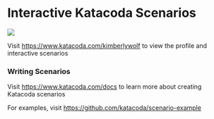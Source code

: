 # Interactive Katacoda Scenarios

[![](http://shields.katacoda.com/katacoda/kimberlywolf/count.svg)](https://www.katacoda.com/kimberlywolf "Get your profile on Katacoda.com")

Visit https://www.katacoda.com/kimberlywolf to view the profile and interactive scenarios

### Writing Scenarios
Visit https://www.katacoda.com/docs to learn more about creating Katacoda scenarios

For examples, visit https://github.com/katacoda/scenario-example
